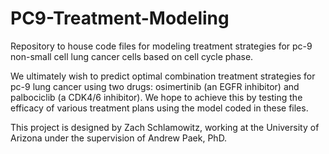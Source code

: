 # PC9-Treatment-Modeling
Repository to house code files for modeling treatment strategies for pc-9 non-small cell lung cancer cells based on cell cycle phase.

We ultimately wish to predict optimal combination treatment strategies for pc-9 lung cancer using two drugs: osimertinib (an EGFR inhibitor) and palbociclib (a CDK4/6 inhibitor). We hope to achieve this by testing the efficacy of various treatment plans using the model coded in these files. 

This project is designed by Zach Schlamowitz, working at the University of Arizona under the supervision of Andrew Paek, PhD.
